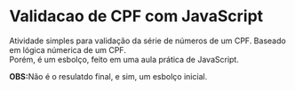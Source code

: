 # Validacao de CPF com JavaScript

Atividade simples para validação da série de números de um CPF. Baseado em lógica númerica de um CPF.</br> Porém, é um esbolço, feito em uma aula prática de JavaScript.

<b>OBS:</b>Não é o resulatdo final, e sim, um esbolço inicial.
